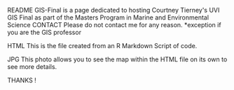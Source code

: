 README
  GIS-Final is a page dedicated to hosting Courtney Tierney's UVI GIS Final as part of the Masters Program in Marine and Environmental Science
CONTACT
  Please do not contact me for any reason. *exception if you are the GIS professor

HTML
  This is the file created from an R Markdown Script of code.

JPG
  This photo allows you to see the map within the HTML file on its own to see more details.

THANKS !

